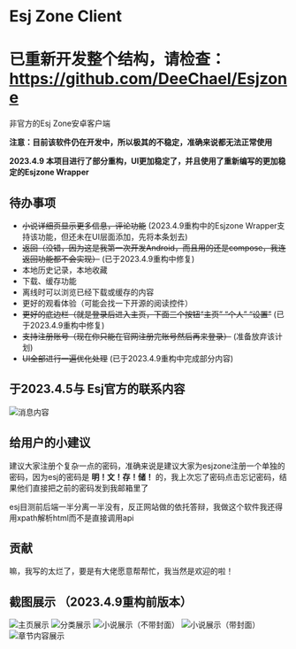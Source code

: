 # Esj Zone Client
# 已重新开发整个结构，请检查：https://github.com/DeeChael/Esjzone

非官方的Esj Zone安卓客户端

**注意：目前该软件仍在开发中，所以极其的不稳定，准确来说都无法正常使用**

**2023.4.9 本项目进行了部分重构，UI更加稳定了，并且使用了重新编写的更加稳定的Esjzone Wrapper**

## 待办事项
- ~~小说详细页显示更多信息，评论功能~~ (2023.4.9重构中的Esjzone Wrapper支持该功能，但还未在UI层面添加，先将本条划去)
- ~~返回（没错，因为这是我第一次开发Android，而且用的还是compose，我连返回功能都不会实现）~~ (已于2023.4.9重构中修复)
- 本地历史记录，本地收藏
- 下载、缓存功能
- 离线时可以浏览已经下载或缓存的内容
- 更好的观看体验（可能会找一下开源的阅读控件）
- ~~更好的底边栏（就是登录后进入主页，下面三个按钮“主页” “个人” “设置”~~ (已于2023.4.9重构中修复)
- ~~支持注册账号（现在你只能在官网注册完账号然后再来登录）~~ (准备放弃该计划)
- ~~UI全部进行一遍优化处理~~ (已于2023.4.9重构中完成部分内容)

## 于2023.4.5与 Esj官方的联系内容
![消息内容](./screenshots/contact_with_esj.jpg)

## 给用户的小建议
建议大家注册个复杂一点的密码，准确来说是建议大家为esjzone注册一个单独的密码，因为esj的密码是 **明！文！存！储！** 的，我上次忘了密码点击忘记密码，结果他们直接把之前的密码发到我邮箱里了

esj目测前后端一半分离一半没有，反正网站做的依托答辩，我做这个软件我还得用xpath解析html而不是直接调用api

## 贡献
嘛，我写的太烂了，要是有大佬愿意帮帮忙，我当然是欢迎的啦！

## 截图展示 （2023.4.9重构前版本）
![主页展示](./screenshots/main_page.jpg)
![分类展示](./screenshots/category.jpg)
![小说展示（不带封面）](./screenshots/novel_no_cover.jpg)
![小说展示（带封面）](./screenshots/novel_cover.jpg)
![章节内容展示](./screenshots/chapter_content.jpg)

